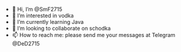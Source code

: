 - 👋 Hi, I’m @SmF2715
- 👀 I’m interested in vodka
- 🌱 I’m currently learning Java
- 💞️ I’m looking to collaborate on schodka
- 📫 How to reach me: please send me your messages at Telegram @DeD2715

<!---
SmF2715/SmF2715 is a ✨ special ✨ repository because its `README.md` (this file) appears on your GitHub profile.
You can click the Preview link to take a look at your changes.
--->
